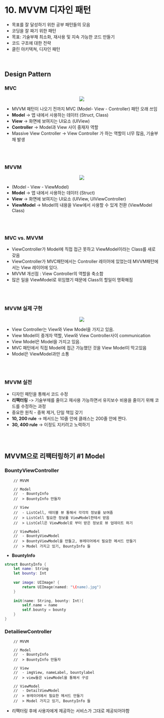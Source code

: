 # 10. MVVM 디자인 패턴

- 목표를 잘 달성하기 위한 공부 패턴들의 모음
- 코딩을 잘 짜기 위한 패턴
- 목표: 기술부채 최소화, 재사용 및 지속 가능한 코드 만들기
- 코드 구조에 대한 전략
- 클린 아키텍쳐, 디자인 패턴

<br>

## Design Pattern

### MVC

<p align="center">

<image src="Resource/mvc.png" >

</p>

- MVVM 패턴이 나오기 전까지 MVC (Model- View - Controller) 패턴 오래 쓰임
- **Model** -> 앱 내에서 사용하는 데이터 (Struct, Class)
- **View** -> 화면에 보여지는 UI요소 (UIView)
- **Controller** -> Model과 View 사이 중재자 역할
- Massive View Controller -> View Controller 가 하는 역할이 너무 많음, 기술부채 발생

<br>
<br>

### MVVM 

<p align="center">

<image src="Resource/mvvm.png" >

</p>

- (Model - View - ViewModel)
- **Model** -> 앱 내에서 사용하는 데이터 (Struct)
- **View** -> 화면에 보여지는 UI요소 (UIView, UIViewController)
- **ViewModel** -> Model의 내용을 View에서 사용할 수 있게 전환 (ViewModel Class)

<br>
<br>

### MVC vs. MVVM

- ViewController가 Model에 직접 접근 못하고 ViewModel이라는 Class를 새로 갖음
- ViewController가 MVC패턴에서는 Controller 레이어에 있었는데 MVVM패턴에서는 View 레이어에 있다.
- MVVM 개선점 : View Controller의 역할을 축소함
- 많은 일을 ViewModel로 위임했기 때문에 Class의 할일이 명확해짐

<br>
<br>

### MVVM 실제 구현

<p align="center">

<image src="Resource/mvvm2.jpeg" >

</p>

- View Controller는 View와 View Model을 가지고 있음.
- View Model이 중개자 역할, View와 View Controller사이 communication
- View Model은 Model을 가지고 있음.
- MVC 패턴에서 직접 Model에 접근 가능했던 것을 View Model이 막고있음
- Model은 ViewModel과만 소통

<br>
<br>

### MVVM 실전

- 디자인 패턴을 통해서 코드 수정
- **리팩터링** -> 기술부채를 줄이고 재사용 가능하면서 유지보수 비용을 줄이기 위해 코드를 수정하는 과정
- 중요한 원칙 - 중복 제거, 단일 책임 갖기
- **10, 200 rule** -> 메서드는 10줄 안에 클래스는 200줄 안에 짠다.
- **30, 400 rule** -> 이정도 지키려고 노력하기

<br>
<br>

## MVVM으로 리팩터링하기 #1 Model

### BountyViewController
```
    // MVVM
    
    // Model
    //  - BountyInfo
    //  > BountyInfo 만들자
    
    // View
    //  - ListCell, 테이블 뷰 통해서 각각의 정보를 보여줌
    //  > ListCell 필요한 정보를 ViewModel한테서 받음
    //  > ListCell은 ViewModel로 부터 받은 정보로 뷰 업데이트 하기
    
    // ViewModel
    //  - BountyViewModel
    //  > BountyViewModel을 만들고, 뷰레이어에서 필요한 메서드 만들기
    //  > Model 가지고 있기, BountyInfo 들

```
- **BountyInfo**
```Swift
struct BountyInfo {
    let name: String
    let bounty: Int
    
    var image: UIImage? {
        return UIImage(named: "\(name).jpg")
    }
    
    init(name: String, bounty: Int){
        self.name = name
        self.bounty = bounty
    }
}
```
### DetailiewController
```
    // MVVM
    
    // Model
    //  - BountyInfo
    //  > BountyInfo 만들자
    
    // View
    //  - imgView, nameLabel, bountylabel
    //  > view들은 viewModel을 통해서 구성
    
    // ViewModel
    //  - DetailViewModel
    //  > 뷰레이어에서 필요한 메서드 만들기
    //  > Model 가지고 있기, BountyInfo 들

```

- 리팩터링 후에 사용자에게 제공하는 서비스가 그대로 제공되어야함
